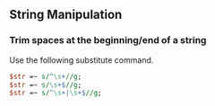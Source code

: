 ## String Manipulation

### Trim spaces at the beginning/end of a string
Use the following substitute command.
```perl
$str =~ s/^\s+//g;
$str =~ s/\s+$//g;
$str =~ s/^\s+|\s+$//g;
```

### 
